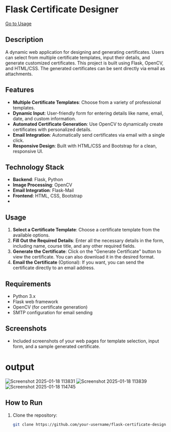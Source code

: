 # Flask Certificate Designer

[Go to Usage](#output)

## Description
A dynamic web application for designing and generating certificates. Users can select from multiple certificate templates, input their details, and generate customized certificates. This project is built using Flask, OpenCV, and HTML/CSS. The generated certificates can be sent directly via email as attachments.

## Features
- **Multiple Certificate Templates**: Choose from a variety of professional templates.
- **Dynamic Input**: User-friendly form for entering details like name, email, date, and custom information.
- **Automated Certificate Generation**: Use OpenCV to dynamically create certificates with personalized details.
- **Email Integration**: Automatically send certificates via email with a single click.
- **Responsive Design**: Built with HTML/CSS and Bootstrap for a clean, responsive UI.

## Technology Stack
- **Backend**: Flask, Python
- **Image Processing**: OpenCV
- **Email Integration**: Flask-Mail
- **Frontend**: HTML, CSS, Bootstrap
- 

## Usage

1. **Select a Certificate Template**: Choose a certificate template from the available options.
2. **Fill Out the Required Details**: Enter all the necessary details in the form, including name, course title, and any other required fields.
3. **Generate the Certificate**: Click on the "Generate Certificate" button to view the certificate. You can also download it in the desired format.
4. **Email the Certificate** (Optional): If you want, you can send the certificate directly to an email address.

## Requirements

- Python 3.x
- Flask web framework
- OpenCV (for certificate generation)
- SMTP configuration for email sending


## Screenshots
- Included screenshots of your web pages for template selection, input form, and a sample generated certificate.
# output
![Screenshot 2025-01-18 113831](https://github.com/user-attachments/assets/574571a6-9946-4262-9f51-2b2dc6c61a21)
![Screenshot 2025-01-18 113839](https://github.com/user-attachments/assets/692a0fd4-92d9-4b44-b17d-3648b052e405)
![Screenshot 2025-01-18 114745](https://github.com/user-attachments/assets/03af0534-1e7b-4382-a673-1f455384cd79)









## How to Run
1. Clone the repository:
   ```bash
   git clone https://github.com/your-username/flask-certificate-designer.git
